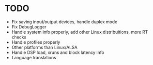 # TODO

- Fix saving input/output devices, handle duplex mode
- Fix DebugLogger
- Handle system info properly, add other Linux distribuitions, more RT checks
- Handle profiles properly
- Other platforms than Linux/ALSA
- Handle DSP load, xruns and block latency info
- Language translations
